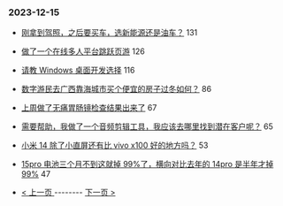 ### 2023-12-15 
- [刚拿到驾照，之后要买车，选新能源还是油车？](https://www.v2ex.com/t/1000550) 131
- [做了一个在线多人平台跳跃页游](https://www.v2ex.com/t/1000545) 126
- [请教 Windows 桌面开发选择](https://www.v2ex.com/t/1000641) 116
- [数字游民去广西靠海城市买个便宜的房子过冬如何？](https://www.v2ex.com/t/1000554) 86
- [上周做了无痛胃肠镜检查结果出来了](https://www.v2ex.com/t/1000575) 67
- [需要帮助，我做了一个音频剪辑工具，我应该去哪里找到潜在客户呢？](https://www.v2ex.com/t/1000564) 65
- [小米 14 除了小直屏还有比 vivo x100 好的地方吗？](https://www.v2ex.com/t/1000557) 53
- [15pro 电池三个月不到这就掉 99%了，横向对比去年的 14pro 是半年才掉 99%](https://www.v2ex.com/t/1000617) 47 

- [ < 上一页 ](https://github.com/able8/v2ex-hot-record/blob/master/2023-12-14.md) -------- [ 下一页 > ](https://github.com/able8/v2ex-hot-record/blob/master/2023-12-16.md)